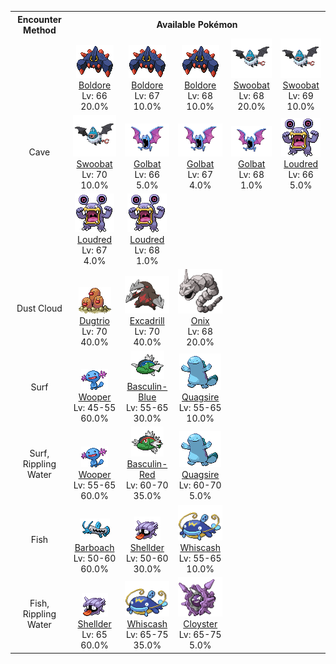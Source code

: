 <table><tr><th colspan="1">Encounter Method</th><th colspan="5" style = "text-align: center;">Available Pokémon</th></tr>
<tr><td rowspan="3" style="vertical-align: middle; word-wrap: break-word; text-align: center;">Cave</td><td style="text-align: center; vertical-align: bottom;"> <img src="../../img/animated/525.gif"> <br> <a href="../../pokemons/525">Boldore</a> <br> Lv: 66 <br> 20.0% </td><td style="text-align: center; vertical-align: bottom;"> <img src="../../img/animated/525.gif"> <br> <a href="../../pokemons/525">Boldore</a> <br> Lv: 67 <br> 10.0% </td><td style="text-align: center; vertical-align: bottom;"> <img src="../../img/animated/525.gif"> <br> <a href="../../pokemons/525">Boldore</a> <br> Lv: 68 <br> 10.0% </td><td style="text-align: center; vertical-align: bottom;"> <img src="../../img/animated/528.gif"> <br> <a href="../../pokemons/528">Swoobat</a> <br> Lv: 68 <br> 20.0% </td><td style="text-align: center; vertical-align: bottom;"> <img src="../../img/animated/528.gif"> <br> <a href="../../pokemons/528">Swoobat</a> <br> Lv: 69 <br> 10.0% </td></tr>
<tr><td style="text-align: center; vertical-align: bottom;"> <img src="../../img/animated/528.gif"> <br> <a href="../../pokemons/528">Swoobat</a> <br> Lv: 70 <br> 10.0% </td><td style="text-align: center; vertical-align: bottom;"> <img src="../../img/animated/42.gif"> <br> <a href="../../pokemons/042">Golbat</a> <br> Lv: 66 <br> 5.0% </td><td style="text-align: center; vertical-align: bottom;"> <img src="../../img/animated/42.gif"> <br> <a href="../../pokemons/042">Golbat</a> <br> Lv: 67 <br> 4.0% </td><td style="text-align: center; vertical-align: bottom;"> <img src="../../img/animated/42.gif"> <br> <a href="../../pokemons/042">Golbat</a> <br> Lv: 68 <br> 1.0% </td><td style="text-align: center; vertical-align: bottom;"> <img src="../../img/animated/294.gif"> <br> <a href="../../pokemons/294">Loudred</a> <br> Lv: 66 <br> 5.0% </td></tr>
<tr><td style="text-align: center; vertical-align: bottom;"> <img src="../../img/animated/294.gif"> <br> <a href="../../pokemons/294">Loudred</a> <br> Lv: 67 <br> 4.0% </td><td style="text-align: center; vertical-align: bottom;"> <img src="../../img/animated/294.gif"> <br> <a href="../../pokemons/294">Loudred</a> <br> Lv: 68 <br> 1.0% </td><td></td><td></td><td></td></tr>
<tr><td rowspan="1" style="vertical-align: middle; word-wrap: break-word; text-align: center;">Dust Cloud</td><td style="text-align: center; vertical-align: bottom;"> <img src="../../img/animated/51.gif"> <br> <a href="../../pokemons/051">Dugtrio</a> <br> Lv: 70 <br> 40.0% </td><td style="text-align: center; vertical-align: bottom;"> <img src="../../img/animated/530.gif"> <br> <a href="../../pokemons/530">Excadrill</a> <br> Lv: 70 <br> 40.0% </td><td style="text-align: center; vertical-align: bottom;"> <img src="../../img/animated/95.gif"> <br> <a href="../../pokemons/095">Onix</a> <br> Lv: 68 <br> 20.0% </td><td></td><td></td></tr>
<tr><td rowspan="1" style="vertical-align: middle; word-wrap: break-word; text-align: center;">Surf</td><td style="text-align: center; vertical-align: bottom;"> <img src="../../img/animated/194.gif"> <br> <a href="../../pokemons/194">Wooper</a> <br> Lv: 45-55 <br> 60.0% </td><td style="text-align: center; vertical-align: bottom;"> <img src="../../img/animated/550-blue.gif"> <br> <a href="../../pokemons/550">Basculin-Blue</a> <br> Lv: 55-65 <br> 30.0% </td><td style="text-align: center; vertical-align: bottom;"> <img src="../../img/animated/195.gif"> <br> <a href="../../pokemons/195">Quagsire</a> <br> Lv: 55-65 <br> 10.0% </td><td></td><td></td></tr>
<tr><td rowspan="1" style="vertical-align: middle; word-wrap: break-word; text-align: center;">Surf, Rippling Water</td><td style="text-align: center; vertical-align: bottom;"> <img src="../../img/animated/194.gif"> <br> <a href="../../pokemons/194">Wooper</a> <br> Lv: 55-65 <br> 60.0% </td><td style="text-align: center; vertical-align: bottom;"> <img src="../../img/animated/550-red.gif"> <br> <a href="../../pokemons/550">Basculin-Red</a> <br> Lv: 60-70 <br> 35.0% </td><td style="text-align: center; vertical-align: bottom;"> <img src="../../img/animated/195.gif"> <br> <a href="../../pokemons/195">Quagsire</a> <br> Lv: 60-70 <br> 5.0% </td><td></td><td></td></tr>
<tr><td rowspan="1" style="vertical-align: middle; word-wrap: break-word; text-align: center;">Fish</td><td style="text-align: center; vertical-align: bottom;"> <img src="../../img/animated/339.gif"> <br> <a href="../../pokemons/339">Barboach</a> <br> Lv: 50-60 <br> 60.0% </td><td style="text-align: center; vertical-align: bottom;"> <img src="../../img/animated/90.gif"> <br> <a href="../../pokemons/090">Shellder</a> <br> Lv: 50-60 <br> 30.0% </td><td style="text-align: center; vertical-align: bottom;"> <img src="../../img/animated/340.gif"> <br> <a href="../../pokemons/340">Whiscash</a> <br> Lv: 55-65 <br> 10.0% </td><td></td><td></td></tr>
<tr><td rowspan="1" style="vertical-align: middle; word-wrap: break-word; text-align: center;">Fish, Rippling Water</td><td style="text-align: center; vertical-align: bottom;"> <img src="../../img/animated/90.gif"> <br> <a href="../../pokemons/090">Shellder</a> <br> Lv: 65 <br> 60.0% </td><td style="text-align: center; vertical-align: bottom;"> <img src="../../img/animated/340.gif"> <br> <a href="../../pokemons/340">Whiscash</a> <br> Lv: 65-75 <br> 35.0% </td><td style="text-align: center; vertical-align: bottom;"> <img src="../../img/animated/91.gif"> <br> <a href="../../pokemons/091">Cloyster</a> <br> Lv: 65-75 <br> 5.0% </td><td></td><td></td></tr></table>